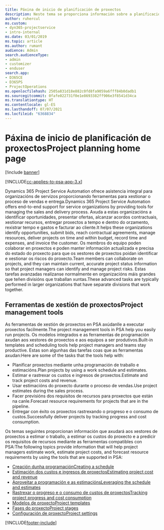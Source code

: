 ```yaml
---
title: Páxina de inicio de planificación de proxectos
description: Neste tema se proporciona información sobre a planificación de proxectos.
author: ruhercul
ms.custom:
- dyn365-projectservice
- intro-internal
ms.date: 03/01/2019
ms.topic: article
ms.author: rumant
audience: Admin
search.audienceType:
- admin
- customizer
- enduser
search.app:
- D365CE
- D365PS
- ProjectOperations
ms.openlocfilehash: 2505a831d18e882c0fd8fa9059a6fff84b0dadb1
ms.sourcegitcommit: 0fafe022731f0e1e8693382ff906e3f8541d34ca
ms.translationtype: HT
ms.contentlocale: gl-ES
ms.lasthandoff: 07/07/2021
ms.locfileid: "6368834"
---
```

# <a name="project-planning-home-page"></a><span data-ttu-id="46465-103">Páxina de inicio de planificación de proxectos</span><span class="sxs-lookup"><span data-stu-id="46465-103">Project planning home page</span></span>

[!include [banner](../includes/psa-now-project-operations.md)]

[!INCLUDE[cc-applies-to-psa-app-3.x](../includes/cc-applies-to-psa-app-3x.md)]

<span data-ttu-id="46465-104">Dynamics 365 Project Service Automation ofrece asistencia integral para organizacións de servizos proporcionando ferramentas para xestionar o proceso de vendas e entrega.</span><span class="sxs-lookup"><span data-stu-id="46465-104">Dynamics 365 Project Service Automation offers end-to-end support for service organizations by providing tools for managing the sales and delivery process.</span></span> <span data-ttu-id="46465-105">Axuda a estas organizacións a identificar oportunidades, presentar ofertas, alcanzar acordos contractuais, xestionar recursos, entregar proxectos a tempo e dentro do orzamento, rexistrar tempo e gastos e facturar ao cliente.</span><span class="sxs-lookup"><span data-stu-id="46465-105">It helps these organizations identify opportunities, submit bids, reach contractual agreements, manage resources, deliver projects on time and within budget, record time and expenses, and invoice the customer.</span></span> <span data-ttu-id="46465-106">Os membros do equipo poden colaborar en proxectos e poden manter información actualizada e precisa do estado do proxecto para que os xestores de proxectos poidan identificar e xestionar os riscos do proxecto.</span><span class="sxs-lookup"><span data-stu-id="46465-106">Team members can collaborate on projects, and they can maintain current, accurate project status information so that project managers can identify and manage project risks.</span></span> <span data-ttu-id="46465-107">Estas tarefas avanzadas realízanse normalmente en organizacións máis grandes que teñen divisións que traballan xuntas.</span><span class="sxs-lookup"><span data-stu-id="46465-107">These advanced tasks are typically performed in larger organizations that have separate divisions that work together.</span></span>

## <a name="project-management-tools"></a><span data-ttu-id="46465-108">Ferramentas de xestión de proxectos</span><span class="sxs-lookup"><span data-stu-id="46465-108">Project management tools</span></span>

<span data-ttu-id="46465-109">As ferramentas de xestión de proxectos en PSA axúdanlle a executar proxectos facilmente.</span><span class="sxs-lookup"><span data-stu-id="46465-109">The project management tools in PSA help you easily run projects.</span></span> <span data-ttu-id="46465-110">Os modelos integrados e as ferramentas de programación axudan aos xestores de proxectos e aos equipos a ser produtivos.</span><span class="sxs-lookup"><span data-stu-id="46465-110">Built-in templates and scheduling tools help project managers and teams stay productive.</span></span> <span data-ttu-id="46465-111">Estas son algunhas das tarefas coas que as ferramentas axudan:</span><span class="sxs-lookup"><span data-stu-id="46465-111">Here are some of the tasks that the tools help with:</span></span>

- <span data-ttu-id="46465-112">Planificar proxectos mediante unha programación de traballo e estimacións.</span><span class="sxs-lookup"><span data-stu-id="46465-112">Plan projects by using a work schedule and estimates.</span></span>
- <span data-ttu-id="46465-113">Estimar e rastrexar os custos e ingresos de proxectos.</span><span class="sxs-lookup"><span data-stu-id="46465-113">Estimate and track project costs and revenue.</span></span>
- <span data-ttu-id="46465-114">Usar estimacións do proxecto durante o proceso de vendas.</span><span class="sxs-lookup"><span data-stu-id="46465-114">Use project estimates during the sales process.</span></span>
- <span data-ttu-id="46465-115">Facer previsións dos requisitos de recursos para proxectos que están na canle.</span><span class="sxs-lookup"><span data-stu-id="46465-115">Forecast resource requirements for projects that are in the pipeline.</span></span>
- <span data-ttu-id="46465-116">Entregar con éxito os proxectos rastrexando o progreso e o consumo de custos.</span><span class="sxs-lookup"><span data-stu-id="46465-116">Successfully deliver projects by tracking progress and cost consumption.</span></span>

<span data-ttu-id="46465-117">Os temas seguintes proporcionan información que axudará aos xestores de proxectos a estimar o traballo, a estimar os custos do proxecto e a predicir os requisitos de recursos mediante as ferramentas compatibles con PSA:</span><span class="sxs-lookup"><span data-stu-id="46465-117">The following topics provide information that will help project managers estimate work, estimate project costs, and forecast resource requirements by using the tools that are supported in PSA:</span></span>

- [<span data-ttu-id="46465-118">Creación dunha programación</span><span class="sxs-lookup"><span data-stu-id="46465-118">Creating a schedule</span></span>](project-creating.md)
- [<span data-ttu-id="46465-119">Estimación dos custos e ingresos de proxectos</span><span class="sxs-lookup"><span data-stu-id="46465-119">Estimating project cost and revenue</span></span>](project-estimating.md)
- [<span data-ttu-id="46465-120">Aproveitar a programación e as estimacións</span><span class="sxs-lookup"><span data-stu-id="46465-120">Leveraging the schedule and estimates</span></span>](project-leveraging.md)
- [<span data-ttu-id="46465-121">Rastrexar o progreso e o consumo de custos de proxectos</span><span class="sxs-lookup"><span data-stu-id="46465-121">Tracking project progress and cost consumption</span></span>](project-tracking.md)
- [<span data-ttu-id="46465-122">Modelos de proxecto</span><span class="sxs-lookup"><span data-stu-id="46465-122">Project templates</span></span>](project-templates.md)
- [<span data-ttu-id="46465-123">Fases do proxecto</span><span class="sxs-lookup"><span data-stu-id="46465-123">Project stages</span></span>](project-stages.md)
- [<span data-ttu-id="46465-124">Configuración de proxecto</span><span class="sxs-lookup"><span data-stu-id="46465-124">Project settings</span></span>](project-settings.md)


[!INCLUDE[footer-include](../includes/footer-banner.md)]